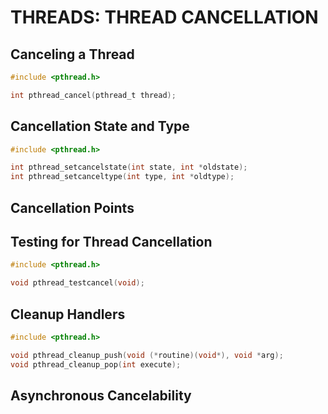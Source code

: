 # THREADS: THREAD CANCELLATION

## Canceling a Thread
```c
#include <pthread.h>

int pthread_cancel(pthread_t thread);
```

## Cancellation State and Type
```c
#include <pthread.h>

int pthread_setcancelstate(int state, int *oldstate);
int pthread_setcanceltype(int type, int *oldtype);
```

## Cancellation Points

## Testing for Thread Cancellation
```c
#include <pthread.h>

void pthread_testcancel(void);
```

## Cleanup Handlers
```c
#include <pthread.h>

void pthread_cleanup_push(void (*routine)(void*), void *arg);
void pthread_cleanup_pop(int execute);
```

## Asynchronous Cancelability